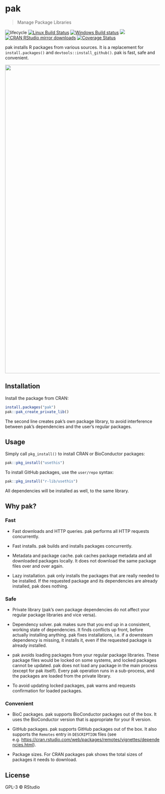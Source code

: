 
<!-- README.md is generated from README.Rmd. Please edit that file -->

# pak

> Manage Package
Libraries

<!-- badges: start -->

![lifecycle](https://img.shields.io/badge/lifecycle-experimental-orange.svg)
[![Linux Build
Status](https://travis-ci.org/r-lib/pak.svg?branch=master)](https://travis-ci.org/r-lib/pak)
[![Windows Build
status](https://ci.appveyor.com/api/projects/status/4sir94ye38nwgxpx/branch/master?svg=true)](https://ci.appveyor.com/project/gaborcsardi/pak)
[![](https://www.r-pkg.org/badges/version/pak)](https://cran.r-project.org/package=pak)
[![CRAN RStudio mirror
downloads](https://cranlogs.r-pkg.org/badges/pak)](https://www.r-pkg.org/pkg/pak)
[![Coverage
Status](https://img.shields.io/codecov/c/github/r-lib/pak/master.svg)](https://codecov.io/github/r-lib/pak?branch=master)
<!-- badges: end -->

pak installs R packages from various sources. It is a replacement for
`install.packages()` and `devtools::install_github()`. pak is fast, safe
and
convenient.

<p align="center">

<img width="1000" src="https://cdn.jsdelivr.net/gh/r-lib/pak@readme/tools/images/install-2.svg">

</p>

## Installation

Install the package from CRAN:

``` r
install.packages("pak")
pak::pak_create_private_lib()
```

The second line creates pak’s own package library, to avoid interference
between pak’s dependencies and the user’s regular packages.

## Usage

Simply call `pkg_install()` to install CRAN or BioConductor packages:

``` r
pak::pkg_install("usethis")
```

To install GitHub packages, use the `user/repo` syntax:

``` r
pak::pkg_install("r-lib/usethis")
```

All dependencies will be installed as well, to the same library.

## Why pak?

### Fast

  - Fast downloads and HTTP queries. pak performs all HTTP requests
    concurrently.

  - Fast installs. pak builds and installs packages concurrently.

  - Metadata and package cache. pak caches package metadata and all
    downloaded packages locally. It does not download the same package
    files over and over again.

  - Lazy installation. pak only installs the packages that are really
    needed to be installed. If the requested package and its
    dependencies are already installed, pak does nothing.

### Safe

  - Private library (pak’s own package dependencies do not affect your
    regular package libraries and vice versa).

  - Dependency solver. pak makes sure that you end up in a consistent,
    working state of dependencies. It finds conflicts up front, before
    actually installing anything. pak fixes installations, i.e. if a
    downsteam dependency is missing, it installs it, even if the
    requested package is already installed.

  - pak avoids loading packages from your regular package libraries.
    These package files would be locked on some systems, and locked
    packages cannot be updated. pak does not load any package in the
    main process (except for pak itself). Every pak operation runs in a
    sub-process, and the packages are loaded from the private library.

  - To avoid updating locked packages, pak warns and requests
    confirmation for loaded packages.

### Convenient

  - BioC packages. pak supports BioConductor packages out of the box. It
    uses the BioConductor version that is appropriate for your R
    version.

  - GitHub packages. pak supports GitHub packages out of the box. It
    also supports the `Remotes` entry in `DESCRIPTION` files (see
    e.g. <https://cran.rstudio.com/web/packages/remotes/vignettes/dependencies.html>).

  - Package sizes. For CRAN packages pak shows the total sizes of
    packages it needs to download.

## License

GPL-3 © RStudio
